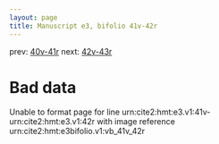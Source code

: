 ```yaml
---
layout: page
title: Manuscript e3, bifolio 41v-42r
---
```


prev: [40v-41r](../40v-41r/) next: [42v-43r](../42v-43r/)

# Bad data

Unable to format page for line urn:cite2:hmt:e3.v1:41v-urn:cite2:hmt:e3.v1:42r with image reference urn:cite2:hmt:e3bifolio.v1:vb_41v_42r
